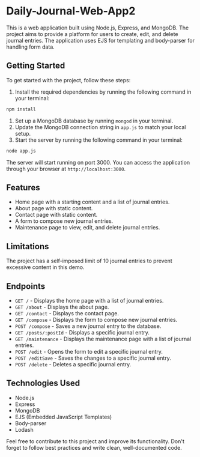 # Daily-Journal-Web-App2

This is a web application built using Node.js, Express, and MongoDB. The project aims to provide a platform for users to create, edit, and delete journal entries. The application uses EJS for templating and body-parser for handling form data.

## Getting Started

To get started with the project, follow these steps:

1. Install the required dependencies by running the following command in your terminal:
```bash
npm install
```
1. Set up a MongoDB database by running `mongod` in your terminal.
2. Update the MongoDB connection string in `app.js` to match your local setup.
3. Start the server by running the following command in your terminal:
```bash
node app.js
```
The server will start running on port 3000. You can access the application through your browser at `http://localhost:3000`.

## Features

* Home page with a starting content and a list of journal entries.
* About page with static content.
* Contact page with static content.
* A form to compose new journal entries.
* Maintenance page to view, edit, and delete journal entries.

## Limitations

The project has a self-imposed limit of 10 journal entries to prevent excessive content in this demo.

## Endpoints

* `GET /` - Displays the home page with a list of journal entries.
* `GET /about` - Displays the about page.
* `GET /contact` - Displays the contact page.
* `GET /compose` - Displays the form to compose new journal entries.
* `POST /compose` - Saves a new journal entry to the database.
* `GET /posts/:postId` - Displays a specific journal entry.
* `GET /maintenance` - Displays the maintenance page with a list of journal entries.
* `POST /edit` - Opens the form to edit a specific journal entry.
* `POST /editSave` - Saves the changes to a specific journal entry.
* `POST /delete` - Deletes a specific journal entry.

## Technologies Used

* Node.js
* Express
* MongoDB
* EJS (Embedded JavaScript Templates)
* Body-parser
* Lodash

Feel free to contribute to this project and improve its functionality. Don't forget to follow best practices and write clean, well-documented code.
